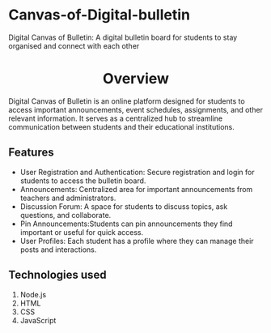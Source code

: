 # Canvas-of-Digital-bulletin
Digital Canvas of Bulletin: A digital bulletin board for students to stay organised and connect with each other 

<h1 align="center">Overview</h1>
Digital Canvas of Bulletin is an online platform designed for students to access important announcements, event schedules, assignments, and other relevant information. It serves as a centralized hub to streamline communication between students and their educational institutions.
<h2 align="left">Features</h2> 
<ul>
  <li>User Registration and Authentication: Secure registration and login for students to access the bulletin board.</li>
  <li>Announcements: Centralized area for important announcements from teachers and administrators.</li>
  <li>Discussion Forum: A space for students to discuss topics, ask questions, and collaborate.</li>
  <li>Pin Announcements:Students can pin announcements they find important or useful for quick access.</li>
  <li>User Profiles: Each student has a profile where they can manage their posts and interactions.</li>
</ul>
<h2 align="left">Technologies used </h2> 
<ol>
  <li>Node.js</li>
  <li>HTML</li>
  <li>CSS </li>
  <li>JavaScript</li>
</ol>
